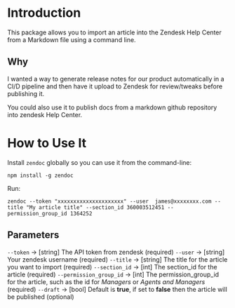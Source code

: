 # Introduction 
This package allows you to import an article into the Zendesk Help Center from a Markdown file using a command line. 

## Why
I wanted a way to generate release notes for our product automatically in a CI/D pipeline and then have it upload to Zendesk for review/tweaks before publishing it. 

You could also use it to publish docs from a markdown github repository into zendesk Help Center.


# How to Use It
Install `zendoc` globally so you can use it from the command-line:
```
npm install -g zendoc
```

Run:
```
zendoc --token "xxxxxxxxxxxxxxxxxxxxx" --user  james@xxxxxxxx.com --title "My article title" --section_id 360003512451 --permission_group_id 1364252
```

## Parameters
`--token` -> [string] The API token from zendesk (required)
`--user` -> [string] Your zendesk username (required)
`--title` -> [string] The title for the article you want to import (required)
`--section_id` -> [int] The section_id for the article (required)
`--permission_group_id` -> [int] The permission_group_id for the article, such as the id for *Managers* or *Agents and Managers* (required)
`--draft` -> [bool] Default is **true**, if set to **false** then the article will be published (optional)



